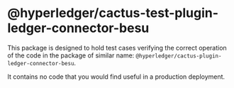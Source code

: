 # @hyperledger/cactus-test-plugin-ledger-connector-besu

This package is designed to hold test cases verifying the correct operation of
the code in the package of similar name: `@hyperledger/cactus-plugin-ledger-connector-besu`.

It contains no code that you would find useful in a production deployment.
